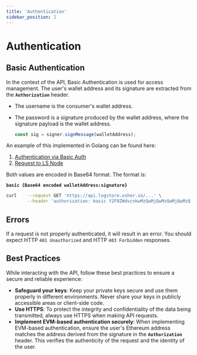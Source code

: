 ```yaml
---
title: 'Authentication'
sidebar_position: 2
---
```


# Authentication

## Basic Authentication

In the context of the API, Basic Authentication is used for access management. The user's wallet address and its signature are extracted from the **`Authorization`** header.

- The username is the consumer's wallet address.
- The password is a signature produced by the wallet address, where the signature payload is the wallet address.

  ```javascript
  const sig = signer.signMessage(walletAddress);
  ```

An example of this implemented in Golang can be found here:

1. [Authentication via Basic Auth](https://github.com/usherlabs/kwil-ls-oracle/blob/main/internal/logstore_client/authentication.go)
2. [Request to LS Node](https://github.com/usherlabs/kwil-ls-oracle/blob/main/internal/logstore_client/logstore_client.go#L56)

Both values are encoded in Base64 format. The format is:

**`basic {Base64 encoded walletAddress:signature}`**

```sh title="cURL Example"
curl 	--request GET 'https://api.logstore.usher.so/...' \
		--header 'authorization: basic Y2F0ZWdvcnkwMzQwMjQwMzQwMjQwMzQ'
```

## Errors

If a request is not properly authenticated, it will result in an error. You should expect HTTP `401 Unauthorized` and HTTP `403 Forbidden` responses.

## Best Practices

While interacting with the API, follow these best practices to ensure a secure and reliable experience:

- **Safeguard your keys**: Keep your private keys secure and use them properly in different environments. Never share your keys in publicly accessible areas or client-side code.
- **Use HTTPS**: To protect the integrity and confidentiality of the data being transmitted, always use HTTPS when making API requests.
- **Implement EVM-based authentication securely**: When implementing EVM-based authentication, ensure the user's Ethereum address matches the address derived from the signature in the **`Authorization`** header. This verifies the authenticity of the request and the identity of the user.
